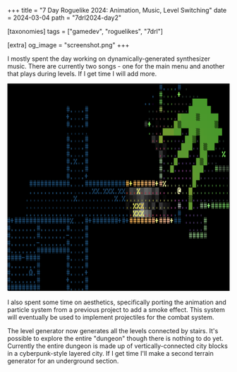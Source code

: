 +++
title = "7 Day Roguelike 2024: Animation, Music, Level Switching"
date = 2024-03-04
path = "7drl2024-day2"

[taxonomies]
tags = ["gamedev", "roguelikes", "7drl"]

[extra]
og_image = "screenshot.png"
+++

I mostly spent the day working on dynamically-generated synthesizer music. There
are currently two songs - one for the main menu and another that plays during
levels. If I get time I will add more.

![Ascii representation of a city with burning debris and a glowing green blob](screenshot.png)

<!-- more -->

I also spent some time on aesthetics, specifically porting the animation and
particle system from a previous project to add a smoke effect. This system will
eventually be used to implement projectiles for the combat system.

The level generator now generates all the levels connected by stairs. It's
possible to explore the entire "dungeon" though there is nothing to do yet.
Currently the entire dungeon is made up of vertically-connected city blocks in a
cyberpunk-style layered city. If I get time I'll make a second terrain generator
for an underground section.

